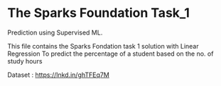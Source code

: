 # The Sparks Foundation Task_1
Prediction using Supervised ML.

This file contains the Sparks Fondation task 1 solution with Linear Regression
To predict the percentage of a student based on the no. of study hours

Dataset : https://lnkd.in/ghTFEq7M
